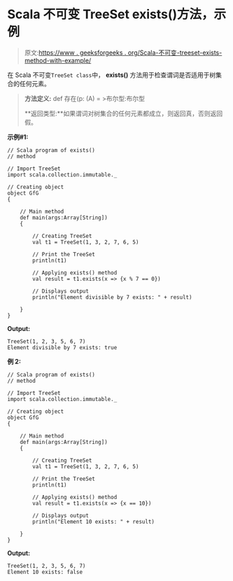 # Scala 不可变 TreeSet exists()方法，示例

> 原文:[https://www . geeksforgeeks . org/Scala-不可变-treeset-exists-method-with-example/](https://www.geeksforgeeks.org/scala-immutable-treeset-exists-method-with-example/)

在 Scala 不可变`TreeSet class`中， **exists()** 方法用于检查谓词是否适用于树集合的任何元素。

> **方法定义:** def 存在(p: (A) = >布尔型:布尔型
> 
> **返回类型:**如果谓词对树集合的任何元素都成立，则返回真，否则返回假。

**示例#1:**

```
// Scala program of exists() 
// method 

// Import TreeSet
import scala.collection.immutable._

// Creating object 
object GfG 
{ 

    // Main method 
    def main(args:Array[String]) 
    { 

        // Creating TreeSet
        val t1 = TreeSet(1, 3, 2, 7, 6, 5) 

        // Print the TreeSet
        println(t1) 

        // Applying exists() method  
        val result = t1.exists(x => {x % 7 == 0})

        // Displays output 
        println("Element divisible by 7 exists: " + result)

    } 
} 
```

**Output:**

```
TreeSet(1, 2, 3, 5, 6, 7)
Element divisible by 7 exists: true

```

**例 2:**

```
// Scala program of exists() 
// method 

// Import TreeSet
import scala.collection.immutable._

// Creating object 
object GfG 
{ 

    // Main method 
    def main(args:Array[String]) 
    { 

        // Creating TreeSet
        val t1 = TreeSet(1, 3, 2, 7, 6, 5) 

        // Print the TreeSet
        println(t1) 

        // Applying exists() method  
        val result = t1.exists(x => {x == 10})

        // Displays output 
        println("Element 10 exists: " + result)

    } 
} 
```

**Output:**

```
TreeSet(1, 2, 3, 5, 6, 7)
Element 10 exists: false

```